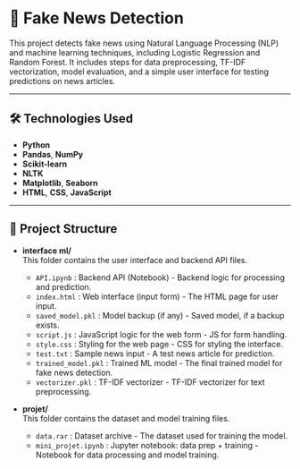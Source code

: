 # 📰 Fake News Detection

This project detects fake news using Natural Language Processing (NLP) and machine learning techniques, including Logistic Regression and Random Forest. It includes steps for data preprocessing, TF-IDF vectorization, model evaluation, and a simple user interface for testing predictions on news articles.

---

## 🛠️ Technologies Used

- **Python**  
- **Pandas**, **NumPy**
- **Scikit-learn**
- **NLTK**
- **Matplotlib**, **Seaborn**
- **HTML**, **CSS**, **JavaScript**

---

## 📂 Project Structure

- **interface ml/**  
  This folder contains the user interface and backend API files.
  - `API.ipynb`             : Backend API (Notebook) - Backend logic for processing and prediction.
  - `index.html`            : Web interface (input form) - The HTML page for user input.
  - `saved_model.pkl`       : Model backup (if any) - Saved model, if a backup exists.
  - `script.js`             : JavaScript logic for the web form - JS for form handling.
  - `style.css`             : Styling for the web page - CSS for styling the interface.
  - `test.txt`              : Sample news input - A test news article for prediction.
  - `trained_model.pkl`     : Trained ML model - The final trained model for fake news detection.
  - `vectorizer.pkl`        : TF-IDF vectorizer - TF-IDF vectorizer for text preprocessing.

- **projet/**  
  This folder contains the dataset and model training files.
  - `data.rar`              : Dataset archive - The dataset used for training the model.
  - `mini_projet.ipynb`     : Jupyter notebook: data prep + training - Notebook for data processing and model training.
